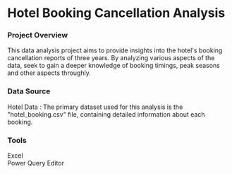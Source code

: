 # Hotel Booking Cancellation Analysis

### Project Overview

This data analysis project aims to provide insights into the hotel's booking cancellation reports of three years. By analyzing various aspects of the data, seek to gain a deeper knowledge of booking timings, peak seasons and other aspects throughly.

### Data Source

Hotel Data : The primary dataset used for this analysis is the "hotel_booking.csv" file, containing detailed information about each booking.

### Tools

Excel
<br>
Power Query Editor
